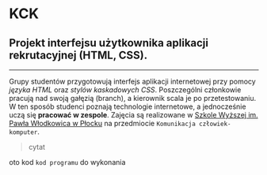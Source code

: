 # KCK

## Projekt interfejsu użytkownika aplikacji rekrutacyjnej (HTML, CSS). ##

----------------------------------------------------------

Grupy studentów przygotowują interfejs aplikacji internetowej przy pomocy *języka HTML* oraz *stylów kaskadowych CSS*. Poszczególni członkowie pracują nad swoją gałęzią (branch), a kierownik scala je po przetestowaniu. W ten sposób studenci poznają technologie internetowe, a jednocześnie uczą się **pracować w zespole**. Zajęcia są realizowane w [Szkole Wyższej im. Pawła Włodkowica w Płocku](http://www.wlodkowic.pl) na przedmiocie `Komunikacja człowiek-komputer`. 
>cytat


oto kod `kod programu` do wykonania
